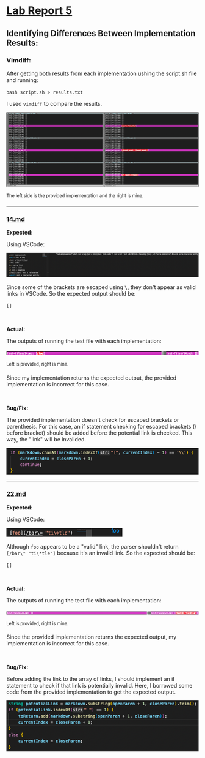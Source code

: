 # [Lab Report 5](https://dklopstein.github.io/cse15l-lab-reports/lab-report-5-week-10.html)

## **Identifying Differences Between Implementation Results:**

### **Vimdiff:**

After getting both results from each implementation ushing the script.sh file and running: 

`bash script.sh > results.txt`

I used `vimdiff` to compare the results.

![](lab-report-5-week-10/vimdiff.png)

<sup> The left side is the provided implementation and the right is mine.

---

### **[14.md](https://github.com/nidhidhamnani/markdown-parser/blob/main/test-files/14.md?plain=1)**

**Expected:**

Using VSCode:

![](lab-report-5-week-10/14-expected.png)

Since some of the brackets are escaped using `\`, they don't appear as valid links in VSCode. So the expected output should be:

`[]`

<br>

**Actual:**

The outputs of running the test file with each implementation: 

![](lab-report-5-week-10/14-actual.png)

<sup> Left is provided, right is mine.

Since my implementation returns the expected output, the provided implementation is incorrect for this case.

<br>

**Bug/Fix:**

The provided implementation doesn't check for escaped brackets or parenthesis. For this case, an if statement checking for escaped brackets (\\ before bracket) should be added before the potential link is checked. This way, the "link" will be invalided.

![](lab-report-5-week-10/14-fix.png)

---

### **[22.md](https://github.com/nidhidhamnani/markdown-parser/blob/main/test-files/22.md?plain=1)**

**Expected:**

Using VSCode:

![](lab-report-5-week-10/22-expected.png)

Although `foo` appears to be a "valid" link, the parser shouldn't return `[/bar\* "ti\*tle"]` because it's an invalid link. So the expected should be:

`[]`

<br>

**Actual:**

The outputs of running the test file with each implementation: 

![](lab-report-5-week-10/22-actual.png)

<sup> Left is provided, right is mine.

Since the provided implementation returns the expected output, my implementation is incorrect for this case.

<br>

**Bug/Fix:**

Before adding the link to the array of links, I should implement an if statement to check if that link is potentially invalid. Here, I borrowed some code from the provided implementation to get the expected output.

![](lab-report-5-week-10/22-fix.png)
